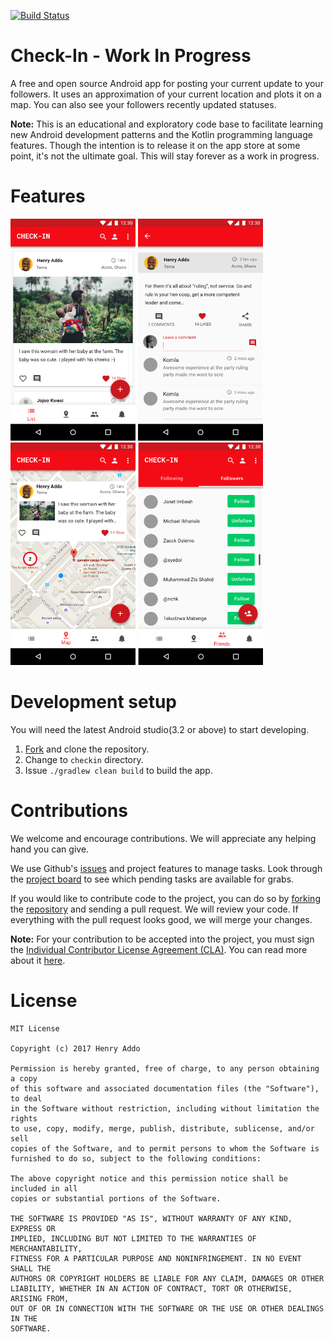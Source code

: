 [![Build Status](https://travis-ci.org/eyedol/checkin.svg?branch=master)](https://travis-ci.org/eyedol/checkin)

# Check-In - Work In Progress

A free and open source Android app for posting your current update to your followers. It uses an approximation of your current location and plots it on a map. You can also see your followers recently updated statuses.
 
**Note:** This is an educational and exploratory code base to facilitate learning new Android development patterns and the Kotlin programming language features. Though the intention is to release it on the app store at some point, it's not the ultimate goal. This will stay forever as a work in progress.

# Features

<img src="art/list-posts-with-photos-portrait.png" width="200" /> <img src="art/detail-posts.png" width="200" /> <img src="art/map-posts-with-infowindow.png" width="200" /> <img src="art/list-friends-followers.png" width="200" />

# Development setup

You will need the latest Android studio(3.2 or above) to start developing.

1. [Fork](https://help.github.com/articles/fork-a-repo/) and clone the repository.
2. Change to `checkin` directory.
3. Issue `./gradlew clean build` to build the app.

# Contributions

We welcome and encourage contributions. We will appreciate any helping hand you can give. 

We use Github's [issues](https://github.com/eyedol/checkin/issues) and project features to manage tasks. Look through the [project board](https://github.com/eyedol/checkin/projects/1) to see which pending tasks are available for grabs.

If you would like to contribute code to the project, you can do so by [forking](https://guides.github.com/activities/forking/) the [repository](https://github.com/eyedol/checkin) and sending a pull request. We will review your code. If everything with the pull request looks good, we will merge your changes.

**Note:** For your contribution to be accepted into the project, you must sign the [Individual Contributor License Agreement (CLA)](https://www.clahub.com/agreements/eyedol/checkin). You can read more about it [here](https://en.wikipedia.org/wiki/Contributor_License_Agreement).

# License

    MIT License

    Copyright (c) 2017 Henry Addo

    Permission is hereby granted, free of charge, to any person obtaining a copy
    of this software and associated documentation files (the "Software"), to deal
    in the Software without restriction, including without limitation the rights
    to use, copy, modify, merge, publish, distribute, sublicense, and/or sell
    copies of the Software, and to permit persons to whom the Software is
    furnished to do so, subject to the following conditions:

    The above copyright notice and this permission notice shall be included in all
    copies or substantial portions of the Software.

    THE SOFTWARE IS PROVIDED "AS IS", WITHOUT WARRANTY OF ANY KIND, EXPRESS OR
    IMPLIED, INCLUDING BUT NOT LIMITED TO THE WARRANTIES OF MERCHANTABILITY,
    FITNESS FOR A PARTICULAR PURPOSE AND NONINFRINGEMENT. IN NO EVENT SHALL THE
    AUTHORS OR COPYRIGHT HOLDERS BE LIABLE FOR ANY CLAIM, DAMAGES OR OTHER
    LIABILITY, WHETHER IN AN ACTION OF CONTRACT, TORT OR OTHERWISE, ARISING FROM,
    OUT OF OR IN CONNECTION WITH THE SOFTWARE OR THE USE OR OTHER DEALINGS IN THE
    SOFTWARE.
